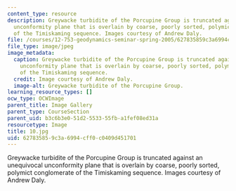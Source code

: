 ```yaml
---
content_type: resource
description: Greywacke turbidite of the Porcupine Group is truncated against an unequivocal
  unconformity plane that is overlain by coarse, poorly sorted, polymict conglomerate
  of the Timiskaming sequence. Images courtesy of Andrew Daly.
file: /courses/12-753-geodynamics-seminar-spring-2005/627835859c3a6994cff0c0409d451701_10.jpg
file_type: image/jpeg
image_metadata:
  caption: Greywacke turbidite of the Porcupine Group is truncated against an unequivocal
    unconformity plane that is overlain by coarse, poorly sorted, polymict conglomerate
    of the Timiskaming sequence.
  credit: Image courtesy of Andrew Daly.
  image-alt: Greywacke turbidite of the Porcupine Group.
learning_resource_types: []
ocw_type: OCWImage
parent_title: Image Gallery
parent_type: CourseSection
parent_uid: b3c6b3e0-51d2-5533-55fb-a1fef08ed31a
resourcetype: Image
title: 10.jpg
uid: 62783585-9c3a-6994-cff0-c0409d451701
---
```

Greywacke turbidite of the Porcupine Group is truncated against an unequivocal unconformity plane that is overlain by coarse, poorly sorted, polymict conglomerate of the Timiskaming sequence. Images courtesy of Andrew Daly.

